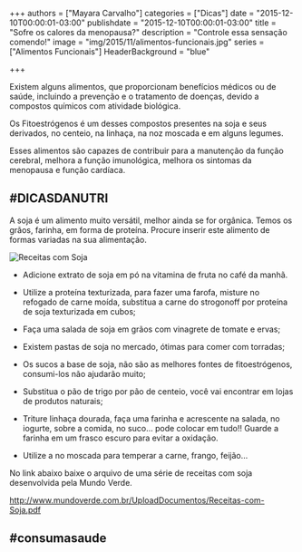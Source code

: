 +++
authors = ["Mayara Carvalho"]
categories = ["Dicas"]
date = "2015-12-10T00:00:01-03:00"
publishdate = "2015-12-10T00:00:01-03:00"
title = "Sofre os calores da menopausa?"
description = "Controle essa sensação comendo!"
image = "img/2015/11/alimentos-funcionais.jpg"
series = ["Alimentos Funcionais"]
  HeaderBackground = "blue"

+++

Existem alguns alimentos, que proporcionam benefícios médicos ou de saúde, incluindo a prevenção e o tratamento de doenças, devido a compostos químicos com atividade biológica.

Os Fitoestrógenos é um desses compostos presentes na soja e seus derivados, no centeio, na linhaça, na noz moscada e em alguns legumes.

Esses alimentos são capazes de contribuir para a manutenção da função cerebral, melhora a função imunológica, melhora os sintomas da menopausa e função cardíaca.


## #DICASDANUTRI

A soja é um alimento muito versátil, melhor ainda se for orgânica. Temos os grãos, farinha, em forma de proteína. Procure inserir este alimento de formas variadas na sua alimentação.

![Receitas com Soja](https://s3-sa-east-1.amazonaws.com/blog.autoconexao.org.br/img/2015/12/receitas_soja.png)

- Adicione extrato de soja em pó na vitamina de fruta no café da manhã.

- Utilize a proteína texturizada, para fazer uma farofa, misture no refogado de carne moída, substitua a carne do strogonoff por proteína de soja texturizada em cubos;

- Faça uma salada de soja em grãos com vinagrete de tomate e ervas;

- Existem pastas de soja no mercado, ótimas para comer com torradas;

- Os sucos a base de soja, não são as melhores fontes de fitoestrógenos, consumi-los não ajudarão muito;

- Substitua o pão de trigo por pão de centeio, você vai encontrar em lojas de produtos naturais;

- Triture linhaça dourada, faça uma farinha e acrescente na salada, no iogurte, sobre a comida, no suco... pode colocar em tudo!! Guarde a farinha em um frasco escuro para evitar a oxidação.

- Utilize a no moscada para temperar a carne, frango, feijão...

No link abaixo baixe o arquivo de uma série de receitas com soja desenvolvida pela Mundo Verde.

http://www.mundoverde.com.br/UploadDocumentos/Receitas-com-Soja.pdf



## #consumasaude
